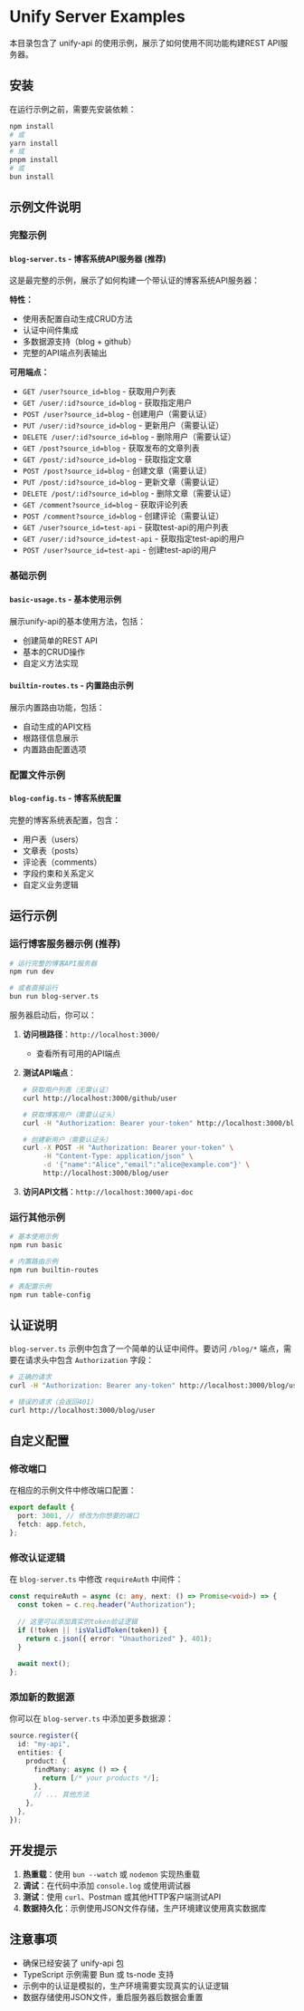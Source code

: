 # Unify Server Examples

本目录包含了 unify-api 的使用示例，展示了如何使用不同功能构建REST API服务器。

## 安装

在运行示例之前，需要先安装依赖：

```bash
npm install
# 或
yarn install
# 或
pnpm install
# 或
bun install
```

## 示例文件说明

### 完整示例

#### `blog-server.ts` - 博客系统API服务器 (推荐)
这是最完整的示例，展示了如何构建一个带认证的博客系统API服务器：

**特性：**
- 使用表配置自动生成CRUD方法
- 认证中间件集成
- 多数据源支持（blog + github）
- 完整的API端点列表输出

**可用端点：**
- `GET /user?source_id=blog` - 获取用户列表
- `GET /user/:id?source_id=blog` - 获取指定用户
- `POST /user?source_id=blog` - 创建用户（需要认证）
- `PUT /user/:id?source_id=blog` - 更新用户（需要认证）
- `DELETE /user/:id?source_id=blog` - 删除用户（需要认证）
- `GET /post?source_id=blog` - 获取发布的文章列表
- `GET /post/:id?source_id=blog` - 获取指定文章
- `POST /post?source_id=blog` - 创建文章（需要认证）
- `PUT /post/:id?source_id=blog` - 更新文章（需要认证）
- `DELETE /post/:id?source_id=blog` - 删除文章（需要认证）
- `GET /comment?source_id=blog` - 获取评论列表
- `POST /comment?source_id=blog` - 创建评论（需要认证）
- `GET /user?source_id=test-api` - 获取test-api的用户列表
- `GET /user/:id?source_id=test-api` - 获取指定test-api的用户
- `POST /user?source_id=test-api` - 创建test-api的用户

### 基础示例

#### `basic-usage.ts` - 基本使用示例
展示unify-api的基本使用方法，包括：
- 创建简单的REST API
- 基本的CRUD操作
- 自定义方法实现

#### `builtin-routes.ts` - 内置路由示例
展示内置路由功能，包括：
- 自动生成的API文档
- 根路径信息展示
- 内置路由配置选项

### 配置文件示例

#### `blog-config.ts` - 博客系统配置
完整的博客系统表配置，包含：
- 用户表（users）
- 文章表（posts）
- 评论表（comments）
- 字段约束和关系定义
- 自定义业务逻辑

## 运行示例

### 运行博客服务器示例 (推荐)

```bash
# 运行完整的博客API服务器
npm run dev

# 或者直接运行
bun run blog-server.ts
```

服务器启动后，你可以：

1. **访问根路径**：`http://localhost:3000/`
   - 查看所有可用的API端点

2. **测试API端点**：
   ```bash
   # 获取用户列表（无需认证）
   curl http://localhost:3000/github/user
   
   # 获取博客用户（需要认证头）
   curl -H "Authorization: Bearer your-token" http://localhost:3000/blog/user
   
   # 创建新用户（需要认证头）
   curl -X POST -H "Authorization: Bearer your-token" \
        -H "Content-Type: application/json" \
        -d '{"name":"Alice","email":"alice@example.com"}' \
        http://localhost:3000/blog/user
   ```

3. **访问API文档**：`http://localhost:3000/api-doc`

### 运行其他示例

```bash
# 基本使用示例
npm run basic

# 内置路由示例
npm run builtin-routes

# 表配置示例
npm run table-config
```

## 认证说明

`blog-server.ts` 示例中包含了一个简单的认证中间件。要访问 `/blog/*` 端点，需要在请求头中包含 `Authorization` 字段：

```bash
# 正确的请求
curl -H "Authorization: Bearer any-token" http://localhost:3000/blog/user

# 错误的请求（会返回401）
curl http://localhost:3000/blog/user
```

## 自定义配置

### 修改端口

在相应的示例文件中修改端口配置：

```typescript
export default {
  port: 3001, // 修改为你想要的端口
  fetch: app.fetch,
};
```

### 修改认证逻辑

在 `blog-server.ts` 中修改 `requireAuth` 中间件：

```typescript
const requireAuth = async (c: any, next: () => Promise<void>) => {
  const token = c.req.header("Authorization");
  
  // 这里可以添加真实的token验证逻辑
  if (!token || !isValidToken(token)) {
    return c.json({ error: "Unauthorized" }, 401);
  }
  
  await next();
};
```

### 添加新的数据源

你可以在 `blog-server.ts` 中添加更多数据源：

```typescript
source.register({
  id: "my-api",
  entities: {
    product: {
      findMany: async () => {
        return [/* your products */];
      },
      // ... 其他方法
    },
  },
});
```

## 开发提示

1. **热重载**：使用 `bun --watch` 或 `nodemon` 实现热重载
2. **调试**：在代码中添加 `console.log` 或使用调试器
3. **测试**：使用 `curl`、Postman 或其他HTTP客户端测试API
4. **数据持久化**：示例使用JSON文件存储，生产环境建议使用真实数据库

## 注意事项

- 确保已经安装了 unify-api 包
- TypeScript 示例需要 Bun 或 ts-node 支持
- 示例中的认证是模拟的，生产环境需要实现真实的认证逻辑
- 数据存储使用JSON文件，重启服务器后数据会重置 